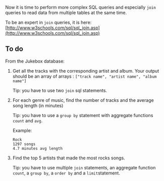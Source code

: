 Now it is time to perform more complex SQL queries and especially ``join`` queries to read data from multiple tables at the same time.

To be an expert in ``join`` queries, it is here: [http://www.w3schools.com/sql/sql_join.asp](http://www.w3schools.com/sql/sql_join.asp)


## To do 

From the Jukebox database:

1. Get all the tracks with the corresponding artist and album.
   Your output should be an array of arrays :
   ``["track name", "artist name", "album name"]``

	Tip: you have to use two ``join`` sql statements.
	
2. For each genre of music, find the number of tracks and the average song length (in minutes)

	Tip: you have to use a ``group by`` statement with aggregate 	functions ``count`` and ``avg``. 
	
	Example: 
	
	````
	Rock
	1297 songs
	4.7 minutes avg length
	````
	
3. Find the top 5 artists that made the most rocks songs.

	Tip: you have to use multiple ``join`` statements, an aggregate function ``count``, a ``group by``, a ``order by`` and a ``limit``statement.
	

	


